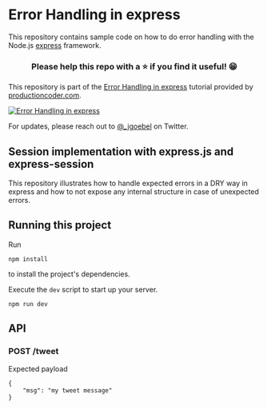 # Error Handling in express

This repository contains sample code on how to do error handling with the Node.js [express](https://expressjs.com/) framework.

<h3 align="center">Please help this repo with a ⭐️ if you find it useful! 😁</h3>

This repository is part of the [Error Handling in express](https://youtu.be/DyqVqaf1KnA) tutorial provided by [productioncoder.com](https://productioncoder.com/).

[![Error Handling in express](images/error-handling-in-express.png)](https://youtu.be/DyqVqaf1KnA)

For updates, please reach out to [@_jgoebel](https://twitter.com/_jgoebel) on Twitter.

## Session implementation with express.js and express-session

This repository illustrates how to handle expected errors in a DRY way in express and how to not expose any internal structure in case of unexpected errors.

## Running this project

Run

```
npm install
```

to install the project's dependencies.

Execute the `dev` script to start up your server.

```
npm run dev
```

## API

### POST /tweet

Expected payload

```
{
    "msg": "my tweet message"
}
```
